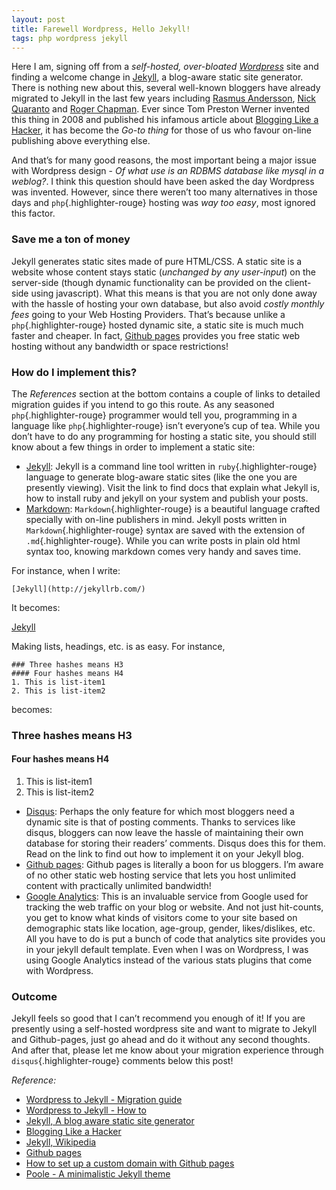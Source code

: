 ```yaml
---
layout: post
title: Farewell Wordpress, Hello Jekyll!
tags: php wordpress jekyll
---
```


Here I am, signing off from a *self-hosted, over-bloated [Wordpress](http://www.wordpress.org)* site and finding a welcome change in [Jekyll](http://jekyllrb.com/), a blog-aware static site generator. There is nothing new about this, several well-known bloggers have already migrated to Jekyll in the last few years including [Rasmus Andersson](http://rsms.me/), [Nick Quaranto](http://quaran.to/) and [Roger Chapman](http://rogchap.com/). Ever since Tom Preston Werner invented this thing in 2008 and published his infamous article about [Blogging Like a Hacker](http://tom.preston-werner.com/2008/11/17/blogging-like-a-hacker.html), it has become the *Go-to thing* for those of us who favour on-line publishing above everything else.<!--more-->

And that’s for many good reasons, the most important being a major issue with Wordpress design - *Of what use is an RDBMS database like mysql in a weblog?*. I think this question should have been asked the day Wordpress was invented. However, since there weren’t too many alternatives in those days and `php`{.highlighter-rouge} hosting was *way too easy*, most ignored this factor.

### Save me a ton of money

Jekyll generates static sites made of pure HTML/CSS. A static site is a website whose content stays static (*unchanged by any user-input*) on the server-side (though dynamic functionality can be provided on the client-side using javascript). What this means is that you are not only done away with the hassle of hosting your own database, but also avoid *costly monthly fees* going to your Web Hosting Providers. That’s because unlike a `php`{.highlighter-rouge} hosted dynamic site, a static site is much much faster and cheaper. In fact, [Github pages](https://github.com/jekyll/jekyll/wiki/Sites) provides you free static web hosting without any bandwidth or space restrictions!

### How do I implement this?

The *References* section at the bottom contains a couple of links to detailed migration guides if you intend to go this route. As any seasoned `php`{.highlighter-rouge} programmer would tell you, programming in a language like `php`{.highlighter-rouge} isn’t everyone’s cup of tea. While you don’t have to do any programming for hosting a static site, you should still know about a few things in order to implement a static site:

-   [Jekyll](http://jekyllrb.com/): Jekyll is a command line tool written in `ruby`{.highlighter-rouge} language to generate blog-aware static sites (like the one you are presently viewing). Visit the link to find docs that explain what Jekyll is, how to install ruby and jekyll on your system and publish your posts.
-   [Markdown](http://daringfireball.net/projects/markdown/syntax): `Markdown`{.highlighter-rouge} is a beautiful language crafted specially with on-line publishers in mind. Jekyll posts written in `Markdown`{.highlighter-rouge} syntax are saved with the extension of `.md`{.highlighter-rouge}. While you can write posts in plain old html syntax too, knowing markdown comes very handy and saves time.

For instance, when I write:

	[Jekyll](http://jekyllrb.com/)
        
It becomes:

[Jekyll](http://jekyllrb.com/)

Making lists, headings, etc. is as easy. For instance,

```
### Three hashes means H3
#### Four hashes means H4
1. This is list-item1
2. This is list-item2
```

becomes:

### Three hashes means H3

#### Four hashes means H4

1.  This is list-item1
2.  This is list-item2

-   [Disqus](https://disqus.com/): Perhaps the only feature for which most bloggers need a dynamic site is that of posting comments. Thanks to services like disqus, bloggers can now leave the hassle of maintaining their own database for storing their readers’ comments. Disqus does this for them. Read on the link to find out how to implement it on your Jekyll blog.
-   [Github pages](https://github.com/jekyll/jekyll/wiki/Sites): Github pages is literally a boon for us bloggers. I’m aware of no other static web hosting service that lets you host unlimited content with practically unlimited bandwidth!
-   [Google Analytics](https://www.google.com/analytics): This is an invaluable service from Google used for tracking the web traffic on your blog or website. And not just hit-counts, you get to know what kinds of visitors come to your site based on demographic stats like location, age-group, gender, likes/dislikes, etc. All you have to do is put a bunch of code that analytics site provides you in your jekyll default template. Even when I was on Wordpress, I was using Google Analytics instead of the various stats plugins that come with Wordpress.

### Outcome

Jekyll feels so good that I can’t recommend you enough of it! If you are presently using a self-hosted wordpress site and want to migrate to Jekyll and Github-pages, just go ahead and do it without any second thoughts. And after that, please let me know about your migration experience through `disqus`{.highlighter-rouge} comments below this post!

*Reference:*

-   [Wordpress to Jekyll - Migration guide](http://hadihariri.com/2013/12/24/migrating-from-wordpress-to-jekyll/)
-   [Wordpress to Jekyll - How to](http://paulstamatiou.com/how-to-wordpress-to-jekyll/)
-   [Jekyll, A blog aware static site generator](https://github.com/jekyll/jekyll/wiki/Sites)
-   [Blogging Like a Hacker](http://tom.preston-werner.com/2008/11/17/blogging-like-a-hacker.html)
-   [Jekyll, Wikipedia](http://en.wikipedia.org/wiki/Jekyll_%28software%29)
-   [Github pages](https://github.com/jekyll/jekyll/wiki/Sites)
-   [How to set up a custom domain with Github pages](https://help.github.com/articles/setting-up-a-custom-domain-with-github-pages/)
-   [Poole - A minimalistic Jekyll theme](http://joshualande.com/jekyll-github-pages-poole/)
